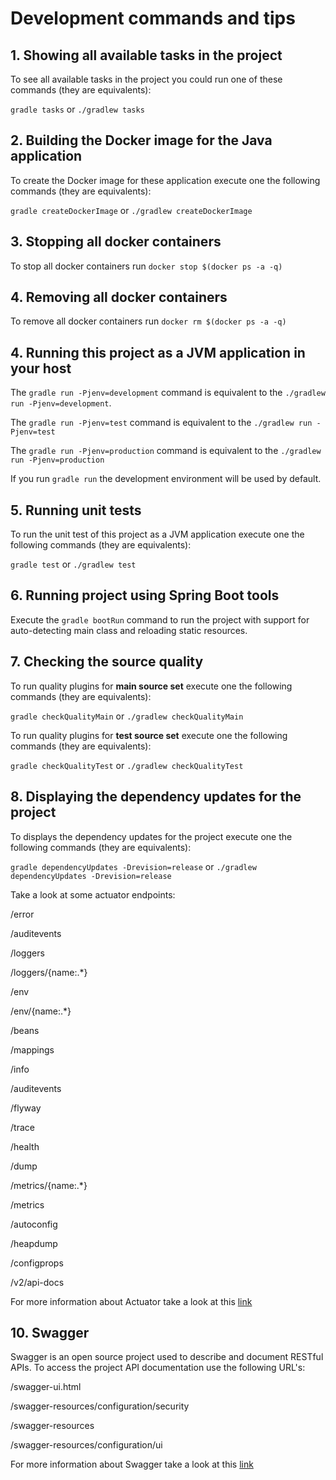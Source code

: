 # Development commands and tips

## 1. Showing all available tasks in the project

To see all available tasks in the project you could run one of these commands (they are equivalents):

`gradle tasks` or `./gradlew tasks`

## 2. Building the Docker image for the Java application

To create the Docker image for these application execute one the following commands (they are equivalents):

`gradle createDockerImage` or `./gradlew createDockerImage`

## 3. Stopping all docker containers

To stop all docker containers run `docker stop $(docker ps -a -q)`

## 4. Removing all docker containers

To remove all docker containers run `docker rm $(docker ps -a -q)`

## 4. Running this project as a JVM application in your host

The `gradle run -Pjenv=development` command is equivalent to the `./gradlew run -Pjenv=development`.

The `gradle run -Pjenv=test` command is equivalent to the `./gradlew run -Pjenv=test`

The `gradle run -Pjenv=production` command is equivalent to the `./gradlew run -Pjenv=production`

If you run `gradle run` the development environment will be used by default.

## 5. Running unit tests

To run the unit test of this project as a JVM application execute one the following commands (they are equivalents):

`gradle test` or `./gradlew test`

## 6. Running project using Spring Boot tools

Execute the `gradle bootRun` command to run the project with support for auto-detecting main class and reloading static resources.

## 7. Checking the source quality

To run quality plugins for **main source set** execute one the following commands (they are equivalents):

`gradle checkQualityMain` or `./gradlew checkQualityMain`

To run quality plugins for **test source set** execute one the following commands (they are equivalents):

`gradle checkQualityTest` or `./gradlew checkQualityTest`

## 8. Displaying the dependency updates for the project

To displays the dependency updates for the project execute one the following commands (they are equivalents):

`gradle dependencyUpdates -Drevision=release` or `./gradlew dependencyUpdates -Drevision=release`

Take a look at some actuator endpoints:

/error

/auditevents

/loggers

/loggers/{name:.*}

/env

/env/{name:.*}

/beans

/mappings

/info

/auditevents

/flyway

/trace

/health

/dump

/metrics/{name:.*}

/metrics

/autoconfig

/heapdump

/configprops

/v2/api-docs

For more information about Actuator take a look at this [link](https://docs.spring.io/spring-boot/docs/current/reference/html/production-ready-endpoints.html)

## 10. Swagger

Swagger is an open source project used to describe and document RESTful APIs. To access the project API documentation use the following URL's:

/swagger-ui.html

/swagger-resources/configuration/security

/swagger-resources

/swagger-resources/configuration/ui

For more information about Swagger take a look at this [link](https://springframework.guru/spring-boot-restful-api-documentation-with-swagger-2/)
